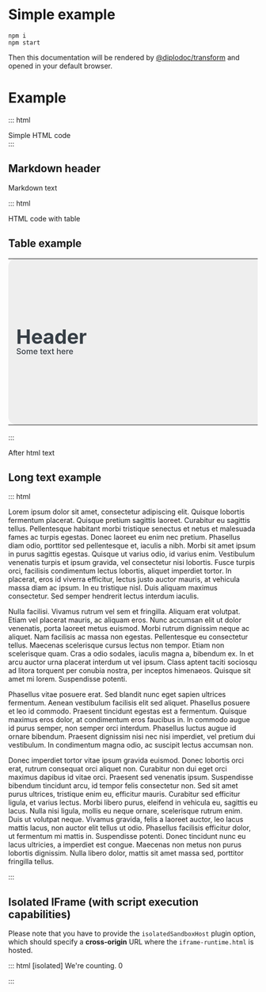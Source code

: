 # Simple example

```
npm i
npm start
```

Then this documentation will be rendered by [@diplodoc/transform](https://github.com/diplodoc-platform/transform) and opened in your default browser.

# Example

::: html
<div>Simple HTML code</div>
:::

## Markdown header
Markdown text

::: html
<div>HTML code with table</div>
<style>
/*****************/
/***  header   ***/
/*****************/
.header {
    background: #EEE;
    border-radius: 16px;
    font-size: 40px;
    line-height: 40px;
    padding:16px;
    box-sizing: border-box;
    color: #363E45;
    height:335px;
}
.text_header { font-size:16px; line-height:120%; font-weight:500; }

</style>

<h2>Table example</h2>
<!----------------->
<!--   header   --->
<!----------------->
<table width="100%">
    <tr>
        <td width="74%" class="header">
            <div style="width:720px">
                <strong>Header</strong>
                <div class="text_header" style="width:520px">Some text here</div>
            </div>
        </td>
        <td width="1%" style="padding-left:6px"></td>
        <td width="25%" style="min-width:300px"></td>
    </tr>
</table>

:::

After html text

## Long text example

::: html
    <p>Lorem ipsum dolor sit amet, consectetur adipiscing elit. Quisque lobortis fermentum placerat. Quisque pretium sagittis laoreet. Curabitur eu sagittis tellus. Pellentesque habitant morbi tristique senectus et netus et malesuada fames ac turpis egestas. Donec laoreet eu enim nec pretium. Phasellus diam odio, porttitor sed pellentesque et, iaculis a nibh. Morbi sit amet ipsum in purus sagittis egestas. Quisque ut varius odio, id varius enim. Vestibulum venenatis turpis et ipsum gravida, vel consectetur nisi lobortis. Fusce turpis orci, facilisis condimentum lectus lobortis, aliquet imperdiet tortor. In placerat, eros id viverra efficitur, lectus justo auctor mauris, at vehicula massa diam ac ipsum. In eu tristique nisl. Duis aliquam maximus consectetur. Sed semper hendrerit lectus interdum iaculis.</p>
    <p>Nulla facilisi. Vivamus rutrum vel sem et fringilla. Aliquam erat volutpat. Etiam vel placerat mauris, ac aliquam eros. Nunc accumsan elit ut dolor venenatis, porta laoreet metus euismod. Morbi rutrum dignissim neque ac aliquet. Nam facilisis ac massa non egestas. Pellentesque eu consectetur tellus. Maecenas scelerisque cursus lectus non tempor. Etiam non scelerisque quam. Cras a odio sodales, iaculis magna a, bibendum ex. In et arcu auctor urna placerat interdum ut vel ipsum. Class aptent taciti sociosqu ad litora torquent per conubia nostra, per inceptos himenaeos. Quisque sit amet mi lorem. Suspendisse potenti.</p>
    <p>Phasellus vitae posuere erat. Sed blandit nunc eget sapien ultrices fermentum. Aenean vestibulum facilisis elit sed aliquet. Phasellus posuere et leo id commodo. Praesent tincidunt egestas est a fermentum. Quisque maximus eros dolor, at condimentum eros faucibus in. In commodo augue id purus semper, non semper orci interdum. Phasellus luctus augue id ornare bibendum. Praesent dignissim nisi nec nisi imperdiet, vel pretium dui vestibulum. In condimentum magna odio, ac suscipit lectus accumsan non.</p>
    <p>Donec imperdiet tortor vitae ipsum gravida euismod. Donec lobortis orci erat, rutrum consequat orci aliquet non. Curabitur non dui eget orci maximus dapibus id vitae orci. Praesent sed venenatis ipsum. Suspendisse bibendum tincidunt arcu, id tempor felis consectetur non. Sed sit amet purus ultrices, tristique enim eu, efficitur mauris. Curabitur sed efficitur ligula, et varius lectus. Morbi libero purus, eleifend in vehicula eu, sagittis eu lacus. Nulla nisi ligula, mollis eu neque ornare, scelerisque rutrum enim. Duis ut volutpat neque. Vivamus gravida, felis a laoreet auctor, leo lacus mattis lacus, non auctor elit tellus ut odio. Phasellus facilisis efficitur dolor, ut fermentum mi mattis in. Suspendisse potenti. Donec tincidunt nunc eu lacus ultricies, a imperdiet est congue. Maecenas non metus non purus lobortis dignissim. Nulla libero dolor, mattis sit amet massa sed, porttitor fringilla tellus.</p>
:::

## Isolated IFrame (with script execution capabilities)

Please note that you have to provide the `isolatedSandboxHost` plugin option, which should specify a **cross-origin** URL where the `iframe-runtime.html` is hosted.

::: html [isolated]
We're counting. <span id="counter">0</span>

<script>
    const el = document.querySelector('#counter');

    window.setInterval(() => el.textContent = Number(el.textContent) + 1, 1000);
</script>
:::
